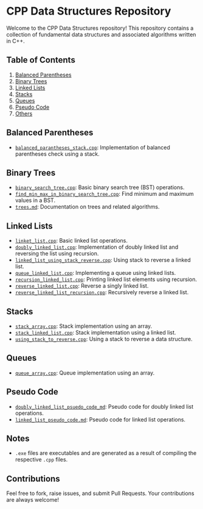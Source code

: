 # CPP Data Structures Repository

Welcome to the CPP Data Structures repository! This repository contains a collection of fundamental data structures and associated algorithms written in C++.

## Table of Contents

1. [Balanced Parentheses](#balanced-parentheses)
2. [Binary Trees](#binary-trees)
3. [Linked Lists](#linked-lists)
4. [Stacks](#stacks)
5. [Queues](#queues)
6. [Pseudo Code](#pseudo-code)
7. [Others](#others)

## Balanced Parentheses

- [`balanced_parantheses_stack.cpp`](balanced_parantheses_stack.cpp): Implementation of balanced parentheses check using a stack.

## Binary Trees

- [`binary_search_tree.cpp`](binary_search_tree.cpp): Basic binary search tree (BST) operations.
- [`find_min_max_in_binary_search_tree.cpp`](find_min_max_in_binary_search_tree.cpp): Find minimum and maximum values in a BST.
- [`trees.md`](trees.md): Documentation on trees and related algorithms.

## Linked Lists

- [`linket_list.cpp`](linket_list.cpp): Basic linked list operations.
- [`doubly_linked_list.cpp`](doubly_linked_list.cpp): Implementation of doubly linked list and reversing the list using recursion.
- [`linked_list_using_stack_reverse.cpp`](linked_list_using_stack_reverse.cpp): Using stack to reverse a linked list.
- [`queue_linked_list.cpp`](queue_linked_list.cpp): Implementing a queue using linked lists.
- [`recursion_linked_list.cpp`](recursion_linked_list.cpp): Printing linked list elements using recursion.
- [`reverse_linked_list.cpp`](reverse_linked_list.cpp): Reverse a singly linked list.
- [`reverse_linked_list_recursion.cpp`](reverse_linked_list_recursion.cpp): Recursively reverse a linked list.

## Stacks

- [`stack_array.cpp`](stack_array.cpp): Stack implementation using an array.
- [`stack_linked_list.cpp`](stack_linked_list.cpp): Stack implementation using a linked list.
- [`using_stack_to_reverse.cpp`](using_stack_to_reverse.cpp): Using a stack to reverse a data structure.

## Queues

- [`queue_array.cpp`](queue_array.cpp): Queue implementation using an array.

## Pseudo Code

- [`doubly_linked_list_psuedo_code_md`](doubly_linked_list_psuedo_code_md): Pseudo code for doubly linked list operations.
- [`linked_list_pseudo_code.md`](linked_list_pseudo_code.md): Pseudo code for linked list operations.

## Notes
- `.exe` files are executables and are generated as a result of compiling the respective `.cpp` files.

## Contributions

Feel free to fork, raise issues, and submit Pull Requests. Your contributions are always welcome!

